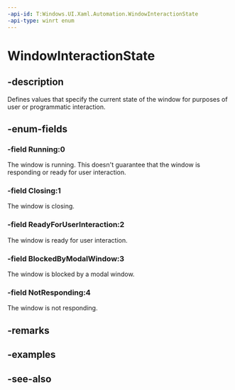 ```yaml
---
-api-id: T:Windows.UI.Xaml.Automation.WindowInteractionState
-api-type: winrt enum
---
```


<!-- Enumeration syntax
public enum Windows.UI.Xaml.Automation.WindowInteractionState : int
-->

# WindowInteractionState

## -description
Defines values that specify the current state of the window for purposes of user or programmatic interaction.



## -enum-fields
### -field Running:0
The window is running. This doesn't guarantee that the window is responding or ready for user interaction.

### -field Closing:1
The window is closing.

### -field ReadyForUserInteraction:2
The window is ready for user interaction.

### -field BlockedByModalWindow:3
The window is blocked by a modal window.

### -field NotResponding:4
The window is not responding.


## -remarks

## -examples

## -see-also
